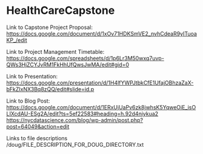 # HealthCareCapstone

Link to Capstone Project Proposal:
https://docs.google.com/document/d/1xOv71HDKSmVE2_nvhCdeaR9yITuoaKP_/edit

Link to Project Management Timetable:
https://docs.google.com/spreadsheets/d/1p6Lr3M50wxq7uvp-QWs3HjZCYJvRM1FkHhUfQwsJwMA/edit#gid=0

Link to Presentation:
https://docs.google.com/presentation/d/1H4lfYWPJtbkCfE1UfajOBhzaZaX-bFkZIxNX3Bq8zQQ/edit#slide=id.p

Link to Blog Post:
https://docs.google.com/document/d/1ERxUjUaPv6zk8jwhsK5YqweOiE_isOLIXcdAU-ESg2A/edit?ts=5ef22583#heading=h.92d4niykua2
https://nycdatascience.com/blog/wp-admin/post.php?post=64049&action=edit

Links to file descriptions
/doug/FILE_DESCRIPTION_FOR_DOUG_DIRECTORY.txt
